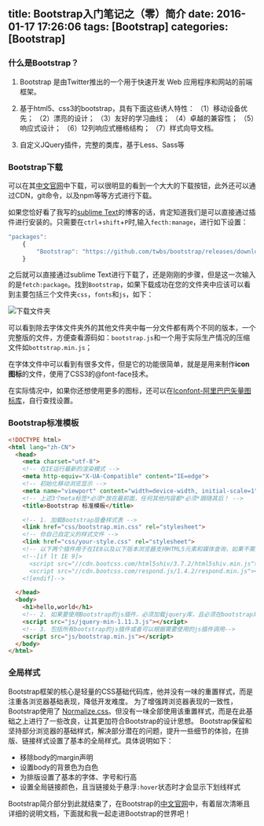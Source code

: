 title: Bootstrap入门笔记之（零）简介
date: 2016-01-17 17:26:06
tags: [Bootstrap]
categories: [Bootstrap]
---

### 什么是Bootstrap？

1. Bootstrap 是由Twitter推出的一个用于快速开发 Web 应用程序和网站的前端框架。
2. 基于html5、css3的bootstrap，具有下面这些诱人特性：
（1）移动设备优先；
（2）漂亮的设计；
（3）友好的学习曲线；
（4）卓越的兼容性；
（5）响应式设计；
（6）12列响应式栅格结构；
（7）样式向导文档。

3.  自定义JQuery插件，完整的类库，基于Less、Sass等

### Bootstrap下载

可以在其[中文官网](http://v3.bootcss.com/getting-started/#download)中下载，可以很明显的看到一个大大的下载按钮，此外还可以通过CDN，git命令，以及npm等等方式进行下载。

如果您恰好看了我写的[sublime Text](http://guowenfh.github.io/2015/12/26/SublimeText/)的博客的话，肯定知道我们是可以直接通过插件进行安装的。只需要在`ctrl`+`shift`+`P`时,输入`fecth:manage`，进行如下设置：

```javascript
"packages":
    {
        "Bootstrap": "https://github.com/twbs/bootstrap/releases/download/v3.3.6/bootstrap-3.3.6-dist.zip"
    }
```
之后就可以直接通过sublime Text进行下载了，还是刚刚的步骤，但是这一次输入的是`fetch:package`。找到`Bootstrap`，如果下载成功在您的文件夹中应该可以看到主要包括三个文件夹`css`，`fonts`和`js`，如下：

![下载文件夹](/images/Bootstrap/downloadFolder.jpg)

可以看到除去字体文件夹外的其他文件夹中每一分文件都有两个不同的版本，一个完整版的文件，方便查看源码如：`bootstrap.js`和一个用于实际生产情况的压缩文件如`bottstrap.min.js`；

在字体文件中可以看到有很多文件，但是它的功能很简单，就是是用来制作**icon图标**的文件，使用了CSS3的@font-face技术。

在实际情况中，如果你还想使用更多的图标，还可以在[Iconfont-阿里巴巴矢量图标库](http://www.iconfont.cn/)，自行查找设置。

### Bootstrap标准模板

```html
<!DOCTYPE html>
<html lang="zh-CN">
  <head>
    <meta charset="utf-8">
    <!-- 在IE运行最新的渲染模式 -->
    <meta http-equiv="X-UA-Compatible" content="IE=edge">
    <!-- 初始化移动浏览显示 -->
    <meta name="viewport" content="width=device-width, initial-scale=1">
    <!-- 上述3个meta标签*必须*放在最前面，任何其他内容都*必须*跟随其后！ -->
    <title>Bootstrap 标准模板</title>

    <!-- 1. 加载Bootstrap层叠样式表 -->
    <link href="css/bootstrap.min.css" rel="stylesheet">
    <!-- 你自己自定义的样式文件 -->
    <link href="css/your-style.css" rel="stylesheet">
    <!-- 以下两个插件用于在IE8以及以下版本浏览器支持HTML5元素和媒体查询，如果不需要用可以移除 -->
    <!--[if lt IE 9]>
      <script src="//cdn.bootcss.com/html5shiv/3.7.2/html5shiv.min.js"></script>
      <script src="//cdn.bootcss.com/respond.js/1.4.2/respond.min.js"></script>
    <![endif]-->

  </head>
  <body>
    <h1>hello,world</h1>
    <!-- 2. 如果要使用Bootstrap的js插件，必须加载jquery库，且必须在bootstrap库之前 -->
    <script src="js/jquery-min-1.11.3.js"></script>
    <!-- 3. 包括所有bootstrap的js插件或者可以根据需要使用的js插件调用-->
    <script src="js/bootstrap.min.js"></script>
  </body>
</html>
```

### 全局样式
Bootstrap框架的核心是轻量的CSS基础代码库，他并没有一味的重置样式，而是注重各浏览器基础表现，降低开发难度。
为了增强跨浏览器表现的一致性，Bootstrap使用了 [Normalize.css](http://necolas.github.io/normalize.css/)。但没有一味全部使用该重置样式，而是在此基础之上进行了一些改良，让其更加符合Bootstrap的设计思想。
Bootstrap保留和坚持部分浏览器的基础样式，解决部分潜在的问题，提升一些细节的体验，在排版、链接样式设置了基本的全局样式。具体说明如下：

- 移除body的margin声明
- 设置body的背景色为白色
- 为排版设置了基本的字体、字号和行高
- 设置全局链接颜色，且当链接处于悬浮`:hover`状态时才会显示下划线样式


Bootstrap简介部分到此就结束了，在Bootstrap的[中文官网](http://v3.bootcss.com/)中，有着层次清晰且详细的说明文档，下面就和我一起走进Bootstrap的世界吧！

